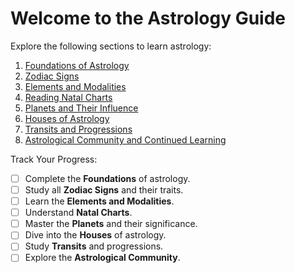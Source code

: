 
# Welcome to the Astrology Guide

Explore the following sections to learn astrology:

1. [Foundations of Astrology](foundations.md)
2. [Zodiac Signs](zodiac-signs.md)
3. [Elements and Modalities](elements-modalities.md)
4. [Reading Natal Charts](natal-charts.md)
5. [Planets and Their Influence](planets.md)
6. [Houses of Astrology](houses.md)
7. [Transits and Progressions](transits.md)
8. [Astrological Community and Continued Learning](community.md)

Track Your Progress:
- [ ] Complete the **Foundations** of astrology.
- [ ] Study all **Zodiac Signs** and their traits.
- [ ] Learn the **Elements and Modalities**.
- [ ] Understand **Natal Charts**.
- [ ] Master the **Planets** and their significance.
- [ ] Dive into the **Houses** of astrology.
- [ ] Study **Transits** and progressions.
- [ ] Explore the **Astrological Community**.

